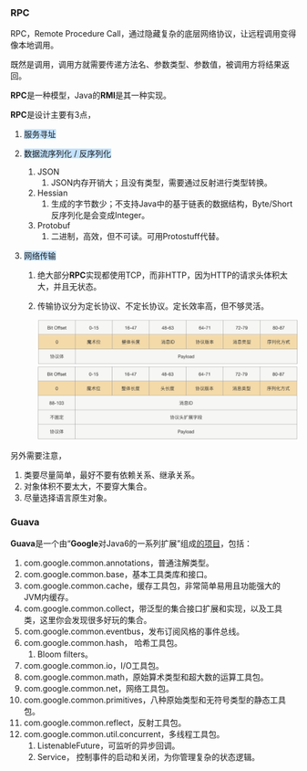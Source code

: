 ### RPC

RPC，Remote Procedure Call，通过隐藏复杂的底层网络协议，让远程调用变得像本地调用。

既然是调用，调用方就需要传递方法名、参数类型、参数值，被调用方将结果返回。

**RPC**是一种模型，Java的**RMI**是其一种实现。

**RPC**是设计主要有3点，

1. <span style=background:#c2e2ff>服务寻址</span>

2. <span style=background:#c2e2ff>数据流序列化 / 反序列化</span>

   1. JSON
      1. JSON内存开销大；且没有类型，需要通过反射进行类型转换。
   2. Hessian
      1. 生成的字节数少；不支持Java中的基于链表的数据结构，Byte/Short反序列化是会变成Integer。
   3. Protobuf
      1. 二进制，高效，但不可读。可用Protostuff代替。

3. <span style=background:#c2e2ff>网络传输</span>

   1. 绝大部分**RPC**实现都使用TCP，而非HTTP，因为HTTP的请求头体积太大，并且无状态。

   2. 传输协议分为定长协议、不定长协议。定长效率高，但不够灵活。

      ![](../images/6/protocol-length-fixed.png)![](../images/6/protocol-length-indefinite.png)

另外需要注意，

1. 类要尽量简单，最好不要有依赖关系、继承关系。
2. 对象体积不要太大，不要穿大集合。
3. 尽量选择语言原生对象。



### Guava

**Guava**是一个由“**Google**对Java6的一系列扩展”组成[的项目](https://www.cnblogs.com/peida/archive/2013/06/08/3120820.html)，包括：

1. com.google.common.annotations，普通注解类型。
2. com.google.common.base，基本工具类库和接口。
3. com.google.common.cache，缓存工具包，非常简单易用且功能强大的JVM内缓存。
4. com.google.common.collect，带泛型的集合接口扩展和实现，以及工具类，这里你会发现很多好玩的集合。
5. com.google.common.eventbus，发布订阅风格的事件总线。
6. com.google.common.hash， 哈希工具包。
   1.  Bloom filters。
7. com.google.common.io，I/O工具包。
8. com.google.common.math，原始算术类型和超大数的运算工具包。
9. com.google.common.net，网络工具包。
10. com.google.common.primitives，八种原始类型和无符号类型的静态工具包。
11. com.google.common.reflect，反射工具包。
12. com.google.common.util.concurrent，多线程工具包。
    1. ListenableFuture，可监听的异步回调。
      2. Service， 控制事件的启动和关闭，为你管理复杂的状态逻辑。
